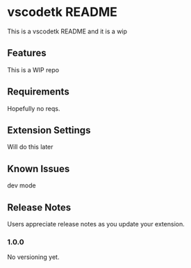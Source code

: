 # vscodetk README

This is a vscodetk README and it is a wip

## Features

This is a WIP repo

## Requirements

Hopefully no reqs.

## Extension Settings

Will do this later
<!--Include if your extension adds any VS Code settings through the `contributes.configuration` extension point.-->
<!--For example:                                                                                                -->
<!--This extension contributes the following settings:                                                          -->
<!--* `myExtension.enable`: Enable/disable this extension.                                                      -->
<!--* `myExtension.thing`: Set to `blah` to do something.                                                       -->

## Known Issues

dev mode
<!--Calling out known issues can help limit users opening duplicate issues against your extension.-->

## Release Notes

Users appreciate release notes as you update your extension.

### 1.0.0

No versioning yet.

<!-- Following extension guidelines-->
<!--Ensure that you've read through the extensions guidelines and follow the best practices for creating your extension.-->
<!--* [Extension Guidelines](https://code.visualstudio.com/api/references/extension-guidelines)-->
